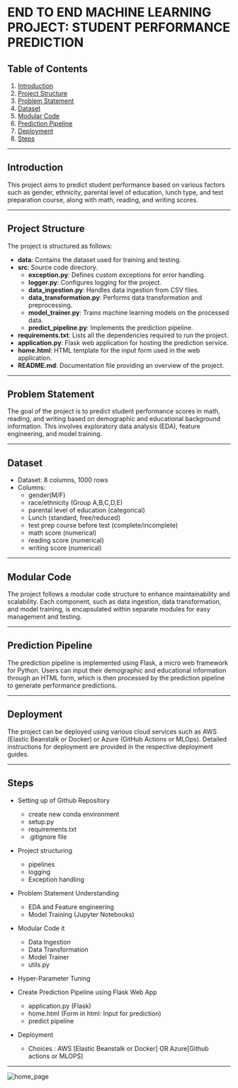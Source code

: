 # END TO END MACHINE LEARNING PROJECT: STUDENT PERFORMANCE PREDICTION

## Table of Contents

1. [Introduction](#introduction)
2. [Project Structure](#project-structure)
3. [Problem Statement](#problem-statement)
4. [Dataset](#Dataset)
5. [Modular Code](#modular-code)
6. [Prediction Pipeline](#prediction-pipeline)
7. [Deployment](#deployment)
8. [Steps](#Steps)

---

## Introduction

This project aims to predict student performance based on various factors such as gender, ethnicity, parental level of education, lunch type, and test preparation course, along with math, reading, and writing scores.

---

## Project Structure

The project is structured as follows:

- **data**: Contains the dataset used for training and testing.
- **src**: Source code directory.
  - **exception.py**: Defines custom exceptions for error handling.
  - **logger.py**: Configures logging for the project.
  - **data_ingestion.py**: Handles data ingestion from CSV files.
  - **data_transformation.py**: Performs data transformation and preprocessing.
  - **model_trainer.py**: Trains machine learning models on the processed data.
  - **predict_pipeline.py**: Implements the prediction pipeline.
- **requirements.txt**: Lists all the dependencies required to run the project.
- **application.py**: Flask web application for hosting the prediction service.
- **home.html**: HTML template for the input form used in the web application.
- **README.md**: Documentation file providing an overview of the project.

---

## Problem Statement

The goal of the project is to predict student performance scores in math, reading, and writing based on demographic and educational background information. This involves exploratory data analysis (EDA), feature engineering, and model training.

---
## Dataset
- Dataset: 8 columns, 1000 rows
- Columns: 
    - gender(M/F)
    - race/ethnicity (Group A,B,C,D,E)
    - parental level of education (categorical)
    - Lunch (standard, free/reduced)
    - test prep course before test (complete/incomplete)
    - math score (numerical)
    - reading score (numerical)
    - writing score (numerical)

---

## Modular Code

The project follows a modular code structure to enhance maintainability and scalability. Each component, such as data ingestion, data transformation, and model training, is encapsulated within separate modules for easy management and testing.

---

## Prediction Pipeline

The prediction pipeline is implemented using Flask, a micro web framework for Python. Users can input their demographic and educational information through an HTML form, which is then processed by the prediction pipeline to generate performance predictions.

---

## Deployment

The project can be deployed using various cloud services such as AWS (Elastic Beanstalk or Docker) or Azure (GitHub Actions or MLOps). Detailed instructions for deployment are provided in the respective deployment guides.

---

## Steps

- Setting up of Github Repository
    - create new conda environment
    - setup.py
    - requirements.txt
    - .gitignore file

- Project structuring
    - pipelines
    - logging
    - Exception handling

- Problem Statement Understanding
    - EDA and Feature engineering
    - Model Training (Jupyter Notebooks)

- Modular Code it
    - Data Ingestion
    - Data Transformation
    - Model Trainer
    - utils.py 

- Hyper-Parameter Tuning

- Create Prediction Pipeline using Flask Web App
    - application.py (Flask)
    - home.html (Form in html: Input for prediction)
    - predict pipeline

- Deployment
    - Choices :  AWS [Elastic Beanstalk or Docker] OR Azure[Github actions or MLOPS]

---

![home_page](https://github.com/Diya032/mlproject/assets/99545441/5a3fd43c-c12f-4227-9ccb-2a9a26cab715)

